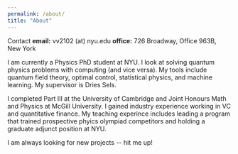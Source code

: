 ```yaml
---
permalink: /about/
title: "About"
---
```


Contact
**email:** vv2102 (at) nyu.edu
**office:** 726 Broadway, Office 963B, New York

I am currently a Physics PhD student at NYU. I look at solving quantum physics problems with computing (and vice versa). My tools include quantum field theory, optimal control, statistical physics, and machine learning. My supervisor is Dries Sels.

I completed Part III at the University of Cambridge and Joint Honours Math and Physics at McGill University. I gained industry experience working in VC and quantitative finance. My teaching experince includes leading a program that trained prospective phyics olympiad competitors and holding a graduate adjunct position at NYU.

I am always looking for new projects -- hit me up!
